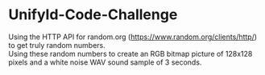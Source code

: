 # UnifyId-Code-Challenge

Using the HTTP API for random.org (https://www.random.org/clients/http/) to get truly random numbers.  
Using these random numbers to create an RGB bitmap picture of 128x128 pixels and a white noise WAV sound sample of 3 seconds. 
